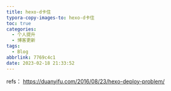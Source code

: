 ```yaml
---
title: hexo-d卡住
typora-copy-images-to: hexo-d卡住
toc: true
categories:
  - 个人提升
  - 博客更新
tags:
  - Blog
abbrlink: 7769c4c1
date: 2023-02-18 21:33:52
---
```


refs：
https://duanyifu.com/2016/08/23/hexo-deploy-problem/